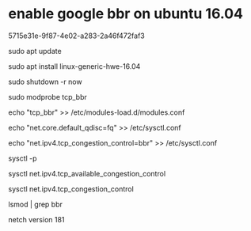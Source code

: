 # enable google bbr on ubuntu 16.04
5715e31e-9f87-4e02-a283-2a46f472faf3

sudo apt update

sudo apt install linux-generic-hwe-16.04

sudo shutdown -r now

sudo modprobe tcp_bbr

echo "tcp_bbr" >> /etc/modules-load.d/modules.conf

echo "net.core.default_qdisc=fq" >> /etc/sysctl.conf

echo "net.ipv4.tcp_congestion_control=bbr" >> /etc/sysctl.conf

sysctl -p

sysctl net.ipv4.tcp_available_congestion_control

sysctl net.ipv4.tcp_congestion_control

lsmod | grep bbr



netch version 181
